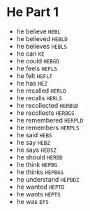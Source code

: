 # He Part 1

* he believe `HEBL`
* he believed `HEBLD`
* he believes `HEBLS`
* he can `KE`
* he could `HEBGD`
* he feels `HEFLS`
* he felt `HEFLT`
* he has `HEZ`
* he recalled `HERLD`
* he recalls `HERLS`
* he recollected `HERBGD`
* he recollects `HERBGS`
* he remembered `HERPLD`
* he remembers `HERPLS`
* he said `HEBS`
* he say `HEBZ`
* he says `HEBSZ`
* he should `HERBD`
* he think `HEPBG`
* he thinks `HEPBGS`
* he understand `HEPBDZ`
* he wanted `HEPTD`
* he wants `HEPTS`
* he was `EFS`
